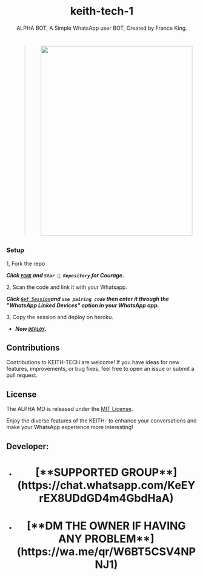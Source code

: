  <h1 align="center"> keith-tech-1</h1>
<p align="center"> ALPHA BOT, A Simple WhatsApp user BOT, Created by France King.
</p>

 <h1 align="center">

  ><img src="https://telegra.ph/file/49a3833ccbc65a8e7ea4b.jpg" width="400" height="500"/>



### Setup

1, Fork the repo

   ***Click [`FORK`](https://github.com/Keithkeizzah/keith-tech-1) and `Star 👑 Repository` for Courage.***
  


2, Scan the code and link it with your Whatsapp.


  ***Click [`Get Session`](https://keith-app-647bed89f91a.herokuapp.com/)and `use pairing code` then enter it through the "WhatsApp Linked Devices" option in your WhatsApp app.***
    
   
3, Copy the session and deploy on heroku.  

   
 - ***Now [`DEPLOY`](https://dashboard.heroku.com/new?template=https://github.com/keithkeizzah/keith-tech-1).***


## Contributions

Contributions to KEITH-TECH are welcome! If you have ideas for new features, improvements, or bug fixes, feel free to open an issue or submit a pull request.

## License

The ALPHA MD is released under the [MIT License](https://opensource.org/licenses/MIT).

Enjoy the diverse features of the KEITH- to enhance your conversations and make your WhatsApp experience more interesting!

## Developer:

- <h1 align="center"> [**SUPPORTED GROUP**](https://chat.whatsapp.com/KeEYrEX8UDdGD4m4GbdHaA)
- <h1 align="center"> [**DM THE OWNER IF HAVING ANY PROBLEM**](https://wa.me/qr/W6BT5CSV4NPNJ1)


